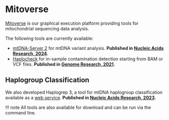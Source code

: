# Mitoverse

[Mitoverse](https://mitoverse.i-med.ac.at) is our graphical execution platform providing tools for mitochondrial sequencing data analysis.

The following tools are currently available:

* [mtDNA-Server 2](mtdna-server/mtdna-server.md) for mtDNA variant analysis. **Published in [Nucleic Acids Research, 2024](https://academic.oup.com/nar/article/52/W1/W102/7665634).**
* [Haplocheck](haplocheck/haplocheck.md) for in-sample contamination detection starting from BAM or VCF files. **Published in [Genome Research, 2021](https://genome.cshlp.org/content/31/2/309).**

## Haplogroup Classification
We also developed Haplogrep 3, a tool for mtDNA haplogroup classification available as a [web service](https://haplogrep.i-med.ac.at/). **Published in [Nucleic Acids Research, 2023](https://academic.oup.com/nar/article/51/W1/W263/7127219).**

!!! note 
    All tools are also available for download and can be run via the command line. 